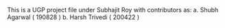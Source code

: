 This is a UGP project file under Subhajit Roy with contributors as:
a. Shubh Agarwal ( 190828 )
b. Harsh Trivedi ( 200422 )
